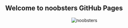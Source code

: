 ## Welcome to noobsters GitHub Pages

<p align="center">
  <img src="/eyechart.jpg width="450" title="noobsters">
</p>
